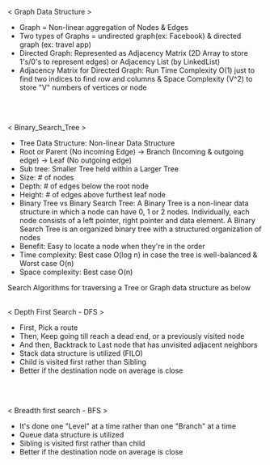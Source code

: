 < Graph Data Structure > 
<br>
- Graph = Non-linear aggregation of Nodes & Edges<br>
- Two types of Graphs = undirected graph(ex: Facebook) & directed graph (ex: travel app)<br>
- Directed Graph: Represented as Adjacency Matrix (2D Array to store 1's/0's to represent edges) or Adjacency List (by LinkedList)<br>
- Adjacency Matrix for Directed Graph: Run Time Complexity O(1) just to find two indices to find row and columns & Space Complexity (V^2) to store "V" numbers of vertices or node
<br>
<br>

< Binary_Search_Tree ><br>
- Tree Data Structure: Non-linear Data Structure<br>
- Root or Parent (No incoming Edge) → Branch (Incoming & outgoing edge) → Leaf (No outgoing edge)<br>
- Sub tree: Smaller Tree held within a Larger Tree<br>
- Size: # of nodes<br>
- Depth: # of edges below the root node<br>
- Height: # of edges above furthest leaf node<br>
- Binary Tree vs Binary Search Tree: A Binary Tree is a non-linear data structure in which a node can have 0, 1 or 2 nodes. Individually, each node consists of a left pointer, right pointer and data element. A Binary Search Tree is an organized binary tree with a structured organization of nodes<br>
- Benefit: Easy to locate a node when they're in the order<br>
- Time complexity: Best case O(log n) in case the tree is well-balanced & Worst case O(n)<br>
- Space complexity: Best case O(n)<br>

Search Algorithms for traversing a Tree or Graph data structure as below
<br>
<br>

< Depth First Search - DFS >
<br>  
- First, Pick a route<br>
- Then, Keep going till reach a dead end, or a previously visited node<br>
- And then, Backtrack to Last node that has unvisited adjacent neighbors<br>
- Stack data structure is utilized (FILO)<br>
- Child is visited first rather than Sibling<br>
- Better if the destination node on average is close 
<br>
<br>

< Breadth first search - BFS >
<br>
- It's done one "Level" at a time rather than one "Branch" at a time<br>
- Queue data structure is utilized<br>
- Sibling is visited first rather than child<br>
- Better if the destination node on average is close<br>
 
